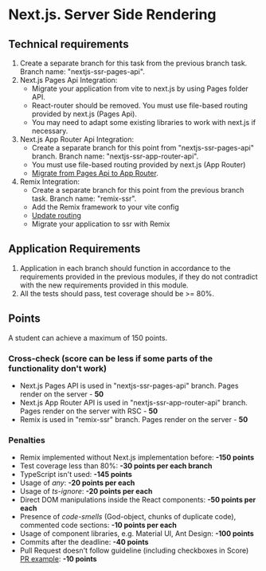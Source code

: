# Next.js. Server Side Rendering

## Technical requirements

1. Create a separate branch for this task from the previous branch task. Branch name: "nextjs-ssr-pages-api".
2. Next.js Pages Api Integration:
   - Migrate your application from vite to next.js by using Pages folder API.
   - React-router should be removed. You must use file-based routing provided by next.js (Pages Api).
   - You may need to adapt some existing libraries to work with next.js if necessary.
3. Next.js App Router Api Integration:
   - Create a separate branch for this point from "nextjs-ssr-pages-api" branch. Branch name: "nextjs-ssr-app-router-api".
   - You must use file-based routing provided by next.js (App Router)
   - [Migrate from Pages Api to App Router](https://nextjs.org/docs/pages/building-your-application/upgrading/app-router-migration).
4. Remix Integration:
   - Create a separate branch for this point from the previous branch task. Branch name: "remix-ssr".
   - Add the Remix framework to your vite config
   - [Update routing](https://remix.run/docs/en/main/file-conventions/routes)
   - Migrate your application to ssr with Remix

## Application Requirements

1. Application in each branch should function in accordance to the requirements provided in the previous modules, if they do not contradict with the new requirements provided in this module.
2. All the tests should pass, test coverage should be >= 80%.

## Points

A student can achieve a maximum of 150 points.

### Cross-check (score can be less if some parts of the functionality don't work)

- Next.js Pages API is used in "nextjs-ssr-pages-api" branch. Pages render on the server - **50**
- Next.js App Router API is used in "nextjs-ssr-app-router-api" branch. Pages render on the server with RSC - **50**
- Remix is used in "remix-ssr" branch. Pages render on the server - **50**

### Penalties

- Remix implemented without Next.js implementation before: **-150 points**
- Test coverage less than 80%: **-30 points per each branch**
- TypeScript isn't used: **-145 points**
- Usage of _any_: **-20 points per each**
- Usage of _ts-ignore_: **-20 points per each**
- Direct DOM manipulations inside the React components: **-50 points per each**
- Presence of _code-smells_ (God-object, chunks of duplicate code), commented code sections: **-10 points per each**
- Usage of component libraries, e.g. Material UI, Ant Design: **-100 points**
- Commits after the deadline: **-40 points**
- Pull Request doesn't follow guideline (including checkboxes in Score) [PR example](https://docs.rs.school/#/en/pull-request-review-process?id=pull-request-description-must-contain-the-following): **-10 points**
